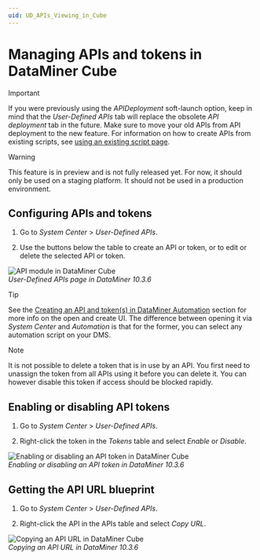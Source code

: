 ```yaml
---
uid: UD_APIs_Viewing_in_Cube
---
```


# Managing APIs and tokens in DataMiner Cube

> [!IMPORTANT]
> If you were previously using the *APIDeployment* soft-launch option, keep in mind that the *User-Defined APIs* tab will replace the obsolete *API deployment* tab in the future. Make sure to move your old APIs from API deployment to the new feature. For information on how to create APIs from existing scripts, see [using an existing script page](xref:UD_APIs_Using_existing_scripts).

> [!WARNING]
> This feature is in preview and is not fully released yet. For now, it should only be used on a staging platform. It should not be used in a production environment.

## Configuring APIs and tokens

1. Go to *System Center* > *User-Defined APIs*.

1. Use the buttons below the table to create an API or token, or to edit or delete the selected API or token.

![API module in DataMiner Cube](~/user-guide/images/UDAPIS_Client_API_Module.png)<br>
*User-Defined APIs page in DataMiner 10.3.6*

> [!TIP]
> See the [Creating an API and token(s) in DataMiner Automation](xref:UD_APIs_Define_New_API#creating-an-api-and-tokens-in-dataminer-automation) section for more info on the open and create UI. The difference between opening it via *System Center* and *Automation* is that for the former, you can select any automation script on your DMS.

> [!NOTE]
> It is not possible to delete a token that is in use by an API. You first need to unassign the token from all APIs using it before you can delete it. You can however disable this token if access should be blocked rapidly.

## Enabling or disabling API tokens

1. Go to *System Center* > *User-Defined APIs*.

1. Right-click the token in the *Tokens* table and select *Enable* or *Disable*.

![Enabling or disabling an API token in DataMiner Cube](~/user-guide/images/UDAPIS_DisableToken.png)<br>
*Enabling or disabling an API token in DataMiner 10.3.6*

## Getting the API URL blueprint

1. Go to *System Center* > *User-Defined APIs*.

1. Right-click the API in the APIs table and select *Copy URL*.

![Copying an API URL in DataMiner Cube](~/user-guide/images/UDAPIS_CopyAPIURL.png)<br>
*Copying an API URL in DataMiner 10.3.6*
